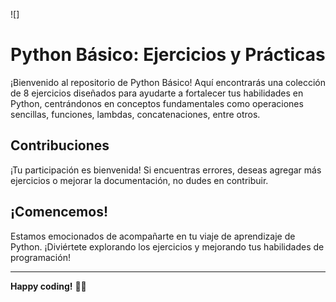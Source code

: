 ![]

# Python Básico: Ejercicios y Prácticas

¡Bienvenido al repositorio de Python Básico! Aquí encontrarás una colección de 8 ejercicios diseñados para ayudarte a fortalecer tus habilidades en Python, centrándonos en conceptos fundamentales como operaciones sencillas, funciones, lambdas, concatenaciones, entre otros.




## Contribuciones
¡Tu participación es bienvenida! Si encuentras errores, deseas agregar más ejercicios o mejorar la documentación, no dudes en contribuir. 

## ¡Comencemos!
Estamos emocionados de acompañarte en tu viaje de aprendizaje de Python. ¡Diviértete explorando los ejercicios y mejorando tus habilidades de programación!

---

**Happy coding!** 🐍✨


